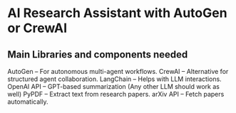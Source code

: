 # AI Research Assistant with AutoGen or CrewAI

## Main Libraries and components needed
AutoGen – For autonomous multi-agent workflows.
CrewAI – Alternative for structured agent collaboration.
LangChain – Helps with LLM interactions.
OpenAI API – GPT-based summarization (Any other LLM should work as well)
PyPDF – Extract text from research papers.
arXiv API – Fetch papers automatically.
